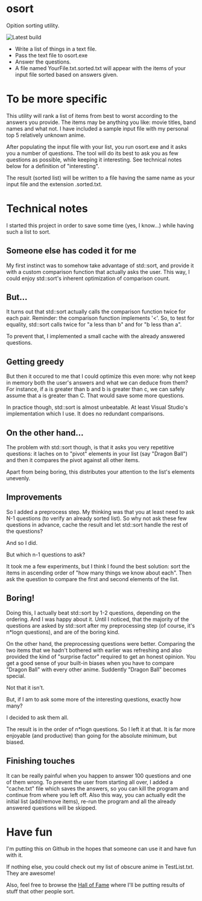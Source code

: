 # osort
Opition sorting utility.

![Latest build](https://github.com/mgeorgoulopoulos/osort/workflows/Auto%20build/badge.svg)

* Write a list of things in a text file.
* Pass the text file to osort.exe
* Answer the questions.
* A file named YourFile.txt.sorted.txt will appear with the items of your input file sorted based on answers given.

# To be more specific
This utility will rank a list of items from best to worst according to the answers you provide. The items may be anything you like: movie titles, band names and what not. I have included a sample input file with my personal top 5 relatively unknown anime.

After populating the input file with your list, you run osort.exe and it asks you a number of questions. The tool will do its best to ask you as few questions as possible, while keeping it interesting.
See technical notes below for a definition of "interesting".

The result (sorted list) will be written to a file having the same name as your input file and the extension .sorted.txt.

# Technical notes
I started this project in order to save some time (yes, I know...) while having such a list to sort.

## Someone else has coded it for me
My first instinct was to somehow take advantage of std::sort, and provide it with a custom comparison function that actually asks the user. This way, I could enjoy std::sort's inherent optimization of comparison count.

## But...
It turns out that std::sort actually calls the comparison function twice for each pair. Reminder: the comparison function implements '<'. So, to test for equality, std::sort calls twice for "a less than b" and for "b less than a".

To prevent that, I implemented a small cache with the already answered questions.

## Getting greedy
But then it occured to me that I could optimize this even more: why not keep in memory both the user's answers and what we can deduce from them? For instance, if a is greater than b and b is greater than c, we can safely assume that a is greater than C. That would save some more questions.

In practice though, std::sort is almost unbeatable. At least Visual Studio's implementation which I use. It does no redundant comparisons.

## On the other hand...
The problem with std::sort though, is that it asks you very repetitive questions: it laches on to "pivot" elements in your list (say "Dragon Ball") and then it compares the pivot against all other items.

Apart from being boring, this distributes your attention to the list's elements unevenly.

## Improvements
So I added a preprocess step. My thinking was that you at least need to ask N-1 questions (to verify an already sorted list). So why not ask these few questions in advance, cache the result and let std::sort handle the rest of the questions?

And so I did.

But which n-1 questions to ask?

It took me a few experiments, but I think I found the best solution: sort the items in ascending order of "how many things we know about each". Then ask the question to compare the first and second elements of the list.

## Boring!
Doing this, I actually beat std::sort by 1-2 questions, depending on the ordering. And I was happy about it.
Until I noticed, that the majority of the questions are asked by std::sort after my preprocessing step (of course, it's n*logn questions), and are of the boring kind.

On the other hand, the preprocessing questions were better. Comparing the two items that we hadn't bothered with earlier was refreshing and also provided the kind of "surprise factor" required to get an honest opinion. You get a good sense of your built-in biases when you have to compare "Dragon Ball" with every other anime. Suddently "Dragon Ball" becomes special.

Not that it isn't.

But, if I am to ask some more of the interesting questions, exactly how many?

I decided to ask them all.

The result is in the order of n*logn questions. So I left it at that. It is far more enjoyable (and productive) than going for the absolute minimum, but biased.

## Finishing touches
It can be really painful when you happen to answer 100 questions and one of them wrong. To prevent the user from starting all over, I added a "cache.txt" file which saves the answers, so you can kill the program and continue from where you left off. Also this way, you can actually edit the initial list (add/remove items), re-run the program and all the already answered questions will be skipped.

# Have fun
I'm putting this on Github in the hopes that someone can use it and have fun with it.

If nothing else, you could check out my list of obscure anime in TestList.txt. They are awesome!

Also, feel free to browse the [Hall of Fame](https://github.com/mgeorgoulopoulos/osort/wiki/Hall-of-Fame) where I'll be putting results of stuff that other people sort.
